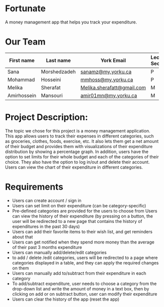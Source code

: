 # Fortunate
A money management app that helps you track your expenditure.

# Our Team
| First name | Last name | York Email | Lecture Section | Lab Section  |
| ------------- | ------------- | ------------- | ------------- | ------------- |
| Sana  | Morshedzadeh  | sanamz@my.yorku.ca | P | 01
| Mohammad  | Hosseini  | mmhoss@my.yorku.ca | P | 01
| Melika  | Sherafat  | Melika.sherafatt@gmail.com | M | 01
| Amirhossein  | Mansouri  | amir01mn@my.yorku.ca | M | 04

# Project Description:

The topic we chose for this project is a money management application. This app allows users to track their expenses in different categories, such as groceries, clothes, foods, exercise, etc. It also lets them get a net amount of their budget and provides them with visualizations of their expenditure distribution by showing a percentage graph. In addition, users have the option to set limits for their whole budget and each of the categories of their choice. They also have the option to log in/out and delete their account.  Users can view the chart of their expenditure in different categories.

# Requirements
* Users can create account / sign in 
* Users can set limit on their expenditure (can be category-specific)
* Pre-defined categories are provided for the users to choose from 
Users can view the history of their expenditure (by pressing on a button, the user will be redirected to a new page that contains the history of expenditures in the past 30 days)
* Users can add their favorite items to their wish list, and get reminders about that
* Users can get notified when they spend more money than the average of their past 3 months expenditure
* Users can manually add/delete/edit categories 
* to add / delete /edit categories, users will be redirected to a page where categories displayed in a table, and they can apply the required changes on them
* Users can manually add to/subtract from their expenditure in each category
* To add/subtract expenditure, user needs to choose a category from the drop-down list and write the amount of money in a text box, then by clicking on add or on subtract button, user can modify their expenditure 
* Users can clear the history of the app (reset the app)
